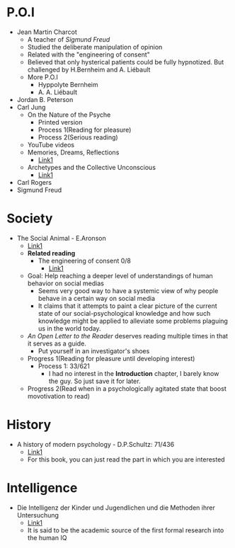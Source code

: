
# P.O.I

- Jean Martin Charcot
  - A teacher of *Sigmund Freud*
  - Studied the deliberate manipulation of opinion
  - Related with the "engineering of consent"
  - Believed that only hysterical patients could be fully hypnotized. But challenged by H.Bernheim and A. Liébault
  - More P.O.I
    - Hyppolyte Bernheim
    - A. A. Liébault
- Jordan B. Peterson
- Carl Jung
  - On the Nature of the Psyche
    - Printed version
    - Process 1(Reading for pleasure) 
    - Process 2(Serious reading)
  - YouTube videos
  - Memories, Dreams, Reflections
    - [Link1](https://antilogicalism.com/wp-content/uploads/2017/07/memories-dreams-reflections.pdf)
  - Archetypes and the Collective Unconscious
    - [Link1](https://www.are.na/block/1493356)
- Carl Rogers
- Sigmund Freud
# Society
- The Social Animal - E.Aronson
  - [Link1](https://khanahmadli.files.wordpress.com/2019/01/the-social-animal.pdf)
  - **Related reading**
    - The engineering of consent 0/8
      - [Link1](http://www.fraw.org.uk/data/politics/bernays_1947.pdf)
  - Goal: Help reaching a deeper level of understandings of human behavior on social medias
    - Seems very good way to have a systemic view of why people behave in a certain way on social media
    - It claims that it attempts to paint a clear picture of the current state of our social-psychological knowledge and how such knowledge might be applied to alleviate some problems plaguing us in the world today.
  - *An Open Letter to the Reader* deserves reading multiple times in that it serves as a guide.
    - Put yourself in an investigator's shoes
  - Progress 1(Reading for pleasure until developing interest) 
    - Process 1: 33/621
      - I had no interest in the **Introduction** chapter, I barely know the guy. So just save it for later.
  - Progress 2(Read when in a psychologically agitated state that boost movotivation to read)
# History
- A history of modern psychology - D.P.Schultz: 71/436
  - [Link1](https://www.uv.mx/rmipe/files/2017/05/A-history-of-modern-psychology.pdf)
  - For this book, you can just read the part in which you are interested


# Intelligence
- Die Intelligenz der Kinder und Jugendlichen und die Methoden ihrer Untersuchung
  - [Link1](http://www.th-hoffmann.eu/archiv/stern/stern.1920.pdf)
  - It is said to be the academic source of the first formal research into the human IQ